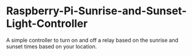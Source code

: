 # Raspberry-Pi-Sunrise-and-Sunset-Light-Controller
A simple controller to turn on and off a relay based on the sunrise and sunset times based on your location.
